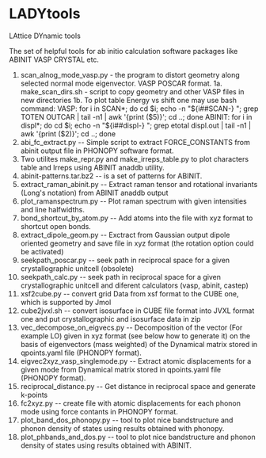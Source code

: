 # LADYtools
LAttice DYnamic tools

The set of helpful tools for ab initio calculation software packages like ABINIT VASP CRYSTAL etc.

1.  scan_alnog_mode_vasp.py - the program to distort geometry along selected normal mode eigenvector. VASP POSCAR format.
1a. make_scan_dirs.sh - script to copy geometry and other VASP files in new directories
1b. To plot table Energy vs shift one may use bash command:
VASP:
for i in SCAN*; do cd $i; echo -n "${i##SCAN-} "; grep TOTEN OUTCAR | tail -n1 | awk '{print ($5)}'; cd ..; done
ABINIT:
for i in displ*; do cd $i; echo -n "${i##displ-} "; grep etotal displ.out | tail -n1 | awk '{print ($2)}'; cd ..; done
2.  abi_fc_extract.py -- Simple script to extract FORCE_CONSTANTS from abinit output file in PHONOPY software format.
3.  Two utilites make_repr.py and make_irreps_table.py to plot characters table and Irreps using ABINIT anaddb utility.
4.  abinit-patterns.tar.bz2 -- is a set of patterns for ABINIT.
5.  extract_raman_abinit.py -- Extract raman tensor and rotational invariants (Long's notation) from ABINIT anaddb output
6.  plot_ramanspectrum.py -- Plot raman spectrum with given intensities and line halfwidths.
7.  bond_shortcut_by_atom.py -- Add atoms into the file with xyz format to shortcut open bonds.
8.  extract_dipole_geom.py --  Exctract from Gaussian output dipole oriented geometry and save file in xyz format (the rotation option could be activated)
9.  seekpath_poscar.py -- seek path in reciprocal space for a given crystallographic unitcell (obsolete)
10.  seekpath_calc.py -- seek path in reciprocal space for a given crystallographic unitcell and diferent calculators (vasp, abinit, castep)
11. xsf2cube.py -- convert grid Data from xsf format to the CUBE one, which is supported by Jmol
12. cube2jvxl.sh -- convert isosurface in CUBE file format into JVXL format one and put crystallographic and isosurface data in zip
13. vec_decompose_on_eigvecs.py -- Decomposition of the vector (For example LO) given in xyz format (see below how to generate it) on
    the basis of eigenvectors (mass weighted) of the Dynamical matrix stored in qpoints.yaml file (PHONOPY format).
14. eigvec2xyz_vasp_singlemode.py -- Extract atomic displacements for a given mode from Dynamical matrix stored in qpoints.yaml file (PHONOPY format).
15. reciprocal_distance.py -- Get distance in reciprocal space and generate k-points
16. fc2xyz.py -- create file with atomic displacements for each phonon mode using force contants in PHONOPY format.
17. plot_band_dos_phonopy.py -- tool to plot nice bandstructure and phonon density of states using results obtained with phonopy.
18. plot_phbands_and_dos.py -- tool to plot nice bandstructure and phonon density of states using results obtained with ABINIT.